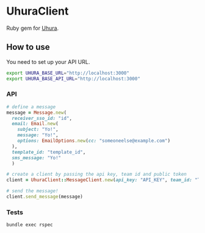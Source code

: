# UhuraClient

Ruby gem for [Uhura](https://github.com/dailydrip/uhura/).

## How to use

You need to set up your API URL.

```sh
export UHURA_BASE_URL="http://localhost:3000"
export UHURA_BASE_API_URL="http://localhost:3000"
```


### API

```ruby
# define a message
message = Message.new(
  receiver_sso_id: "id",
  email: Email.new(
    subject: "Yo!",
    message: "Yo!",
    options: EmailOptions.new(cc: "someoneelse@example.com")
  ),
  template_id: "template_id",
  sms_message: "Yo!"
  )

# create a client by passing the api key, team id and public token
client = UhuraClient::MessageClient.new(api_key: "API_KEY", team_id: "TEAM_ID", public_token: "PUBLIC_TOKEN")

# send the message!
client.send_message(message)
```

### Tests

```sh
bundle exec rspec
```

